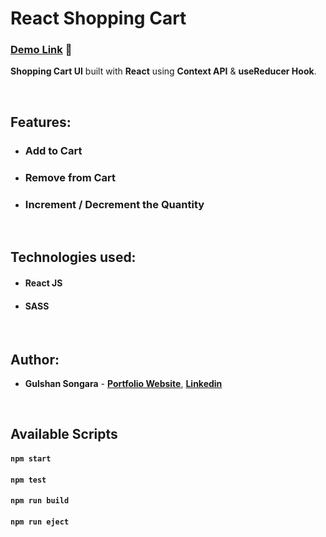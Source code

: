 # React Shopping Cart

### [Demo Link](https://react-shopping-cart-project.netlify.app/) 🔗

**Shopping Cart UI** built with **React** using **Context API** & **useReducer Hook**.

<br/>

## Features:

- ### Add to Cart
- ### Remove from Cart
- ### Increment / Decrement the Quantity

<br/>

## Technologies used:

- #### **React JS**
- #### **SASS**

<br/>

## Author:

- **Gulshan Songara** - **[Portfolio Website](https://gulshansongara.netlify.app)**, **[Linkedin](https://www.linkedin.com/in/gulshan-songara/)**

<br/>

## Available Scripts

#### `npm start`

#### `npm test`

#### `npm run build`

#### `npm run eject`
